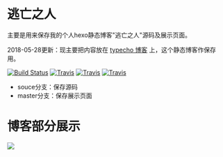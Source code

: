 # 逃亡之人
主要是用来保存我的个人hexo静态博客"逃亡之人"源码及展示页面。

2018-05-28更新：现主要把内容放在 [typecho 博客](https://kbrx93.com) 上，这个静态博客作保存用。

[![Build Status](https://travis-ci.org/kbrx93/kbrx93.github.io.svg?branch=source)](https://travis-ci.org/kbrx93/kbrx93.github.io)
[![Travis](https://img.shields.io/badge/theme-next-brightgreen.svg)](http://theme-next.iissnan.com/)
[![Travis](https://img.shields.io/badge/hexo-%3E%3D3.0.0-green.svg)](https://hexo.io/zh-cn/index.html)
[![Travis](https://img.shields.io/badge/LICENCE-MIT-blue.svg)](https://github.com/kbrx93/kbrx93.github.io/blob/source/LICENCE.md)

-   souce分支：保存源码
-   master分支：保存展示页面

# 博客部分展示

![](https://github.com/kbrx93/blog_backup/blob/source/source/img/8481cdccb3f9ed05.png)

